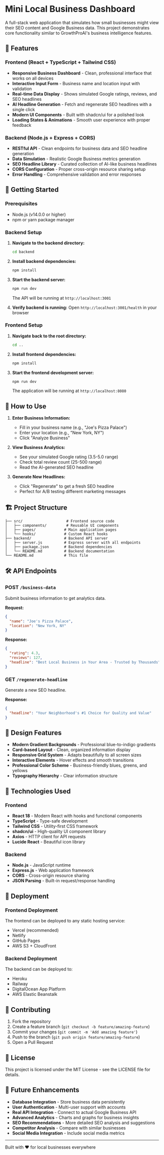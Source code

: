 
# Mini Local Business Dashboard

A full-stack web application that simulates how small businesses might view their SEO content and Google Business data. This project demonstrates core functionality similar to GrowthProAI's business intelligence features.

## 🌟 Features

### Frontend (React + TypeScript + Tailwind CSS)
- **Responsive Business Dashboard** - Clean, professional interface that works on all devices
- **Interactive Input Form** - Business name and location input with validation
- **Real-time Data Display** - Shows simulated Google ratings, reviews, and SEO headlines
- **AI Headline Generation** - Fetch and regenerate SEO headlines with a single click
- **Modern UI Components** - Built with shadcn/ui for a polished look
- **Loading States & Animations** - Smooth user experience with proper feedback

### Backend (Node.js + Express + CORS)
- **RESTful API** - Clean endpoints for business data and SEO headline generation
- **Data Simulation** - Realistic Google Business metrics generation
- **SEO Headline Library** - Curated collection of AI-like business headlines
- **CORS Configuration** - Proper cross-origin resource sharing setup
- **Error Handling** - Comprehensive validation and error responses

## 🚀 Getting Started

### Prerequisites
- Node.js (v14.0.0 or higher)
- npm or yarn package manager

### Backend Setup

1. **Navigate to the backend directory:**
   ```bash
   cd backend
   ```

2. **Install backend dependencies:**
   ```bash
   npm install
   ```

3. **Start the backend server:**
   ```bash
   npm run dev
   ```
   
   The API will be running at `http://localhost:3001`

4. **Verify backend is running:**
   Open `http://localhost:3001/health` in your browser

### Frontend Setup

1. **Navigate back to the root directory:**
   ```bash
   cd ..
   ```

2. **Install frontend dependencies:**
   ```bash
   npm install
   ```

3. **Start the frontend development server:**
   ```bash
   npm run dev
   ```
   
   The application will be running at `http://localhost:8080`

## 📱 How to Use

1. **Enter Business Information:**
   - Fill in your business name (e.g., "Joe's Pizza Palace")
   - Enter your location (e.g., "New York, NY")
   - Click "Analyze Business"

2. **View Business Analytics:**
   - See your simulated Google rating (3.5-5.0 range)
   - Check total review count (25-500 range)
   - Read the AI-generated SEO headline

3. **Generate New Headlines:**
   - Click "Regenerate" to get a fresh SEO headline
   - Perfect for A/B testing different marketing messages

## 🏗️ Project Structure

```
├── src/                    # Frontend source code
│   ├── components/         # Reusable UI components
│   ├── pages/             # Main application pages
│   └── hooks/             # Custom React hooks
├── backend/               # Backend API server
│   ├── server.js          # Express server with all endpoints
│   ├── package.json       # Backend dependencies
│   └── README.md          # Backend documentation
└── README.md              # This file
```

## 🛠️ API Endpoints

### POST `/business-data`
Submit business information to get analytics data.

**Request:**
```json
{
  "name": "Joe's Pizza Palace",
  "location": "New York, NY"
}
```

**Response:**
```json
{
  "rating": 4.3,
  "reviews": 127,
  "headline": "Best Local Business in Your Area - Trusted by Thousands"
}
```

### GET `/regenerate-headline`
Generate a new SEO headline.

**Response:**
```json
{
  "headline": "Your Neighborhood's #1 Choice for Quality and Value"
}
```

## 🎨 Design Features

- **Modern Gradient Backgrounds** - Professional blue-to-indigo gradients
- **Card-based Layout** - Clean, organized information display
- **Responsive Grid System** - Adapts beautifully to all screen sizes
- **Interactive Elements** - Hover effects and smooth transitions
- **Professional Color Scheme** - Business-friendly blues, greens, and yellows
- **Typography Hierarchy** - Clear information structure

## 🔧 Technologies Used

### Frontend
- **React 18** - Modern React with hooks and functional components
- **TypeScript** - Type-safe development
- **Tailwind CSS** - Utility-first CSS framework
- **shadcn/ui** - High-quality UI component library
- **Axios** - HTTP client for API requests
- **Lucide React** - Beautiful icon library

### Backend
- **Node.js** - JavaScript runtime
- **Express.js** - Web application framework
- **CORS** - Cross-origin resource sharing
- **JSON Parsing** - Built-in request/response handling

## 🚀 Deployment

### Frontend Deployment
The frontend can be deployed to any static hosting service:
- Vercel (recommended)
- Netlify
- GitHub Pages
- AWS S3 + CloudFront

### Backend Deployment
The backend can be deployed to:
- Heroku
- Railway
- DigitalOcean App Platform
- AWS Elastic Beanstalk

## 🤝 Contributing

1. Fork the repository
2. Create a feature branch (`git checkout -b feature/amazing-feature`)
3. Commit your changes (`git commit -m 'Add amazing feature'`)
4. Push to the branch (`git push origin feature/amazing-feature`)
5. Open a Pull Request

## 📝 License

This project is licensed under the MIT License - see the LICENSE file for details.

## 🎯 Future Enhancements

- **Database Integration** - Store business data persistently
- **User Authentication** - Multi-user support with accounts
- **Real API Integration** - Connect to actual Google Business API
- **Advanced Analytics** - Charts and graphs for business insights
- **SEO Recommendations** - More detailed SEO analysis and suggestions
- **Competitor Analysis** - Compare with similar businesses
- **Social Media Integration** - Include social media metrics

---

Built with ❤️ for local businesses everywhere
